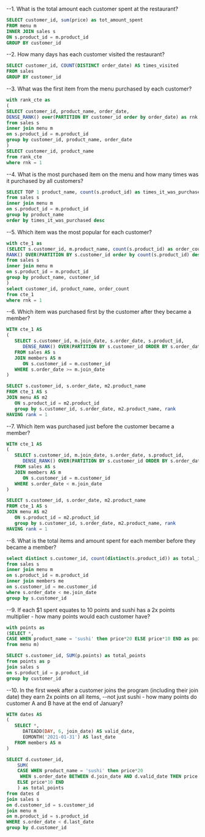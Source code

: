 --1. What is the total amount each customer spent at the restaurant?
```sql
SELECT customer_id, sum(price) as tot_amount_spent
FROM menu m
INNER JOIN sales s
ON s.product_id = m.product_id
GROUP BY customer_id
```
--2. How many days has each customer visited the restaurant?
```sql
SELECT customer_id, COUNT(DISTINCT order_date) AS times_visited
FROM sales
GROUP BY customer_id
```
--3. What was the first item from the menu purchased by each customer?
```sql
with rank_cte as
(
SELECT customer_id, product_name, order_date, 
DENSE_RANK() over(PARTITION BY customer_id order by order_date) as rnk
from sales s
inner join menu m
on s.product_id = m.product_id
group by customer_id, product_name, order_date
)
SELECT customer_id, product_name
from rank_cte
where rnk = 1
```
--4. What is the most purchased item on the menu and how many times was it purchased by all customers?
```sql
SELECT TOP 1 product_name, count(s.product_id) as times_it_was_purchased
from sales s
inner join menu m
on s.product_id = m.product_id
group by product_name
order by times_it_was_purchased desc
```
--5. Which item was the most popular for each customer?
```sql
with cte_1 as
(SELECT s.customer_id, m.product_name, count(s.product_id) as order_count,
RANK() OVER(PARTITION BY s.customer_id order by count(s.product_id) desc) as rnk
from sales s
inner join menu m
on s.product_id = m.product_id
group by product_name, customer_id
)
select customer_id, product_name, order_count
from cte_1
where rnk = 1
```

--6. Which item was purchased first by the customer after they became a member?
```sql
WITH cte_1 AS 
(
   SELECT s.customer_id, m.join_date, s.order_date, s.product_id,
      DENSE_RANK() OVER(PARTITION BY s.customer_id ORDER BY s.order_date) AS rank
   FROM sales AS s
   JOIN members AS m
      ON s.customer_id = m.customer_id
   WHERE s.order_date >= m.join_date
)

SELECT s.customer_id, s.order_date, m2.product_name 
FROM cte_1 AS s
JOIN menu AS m2
   ON s.product_id = m2.product_id
   group by s.customer_id, s.order_date, m2.product_name, rank
HAVING rank = 1
```

--7. Which item was purchased just before the customer became a member?
```sql
WITH cte_1 AS 
(
   SELECT s.customer_id, m.join_date, s.order_date, s.product_id,
      DENSE_RANK() OVER(PARTITION BY s.customer_id ORDER BY s.order_date desc) AS rank
   FROM sales AS s
   JOIN members AS m
      ON s.customer_id = m.customer_id
   WHERE s.order_date < m.join_date
)

SELECT s.customer_id, s.order_date, m2.product_name 
FROM cte_1 AS s
JOIN menu AS m2
   ON s.product_id = m2.product_id
   group by s.customer_id, s.order_date, m2.product_name, rank
HAVING rank = 1
```

--8. What is the total items and amount spent for each member before they became a member?

```sql
select distinct s.customer_id, count(distinct(s.product_id)) as total_items, sum(m.price) as total_amount_spent
from sales s
inner join menu m
on s.product_id = m.product_id
inner join members me
on s.customer_id = me.customer_id
where s.order_date < me.join_date
group by s.customer_id
```

--9. If each $1 spent equates to 10 points and sushi has a 2x points multiplier - how many points would each customer have?

```sql
with points as
(SELECT *, 
CASE WHEN product_name = 'sushi' then price*20 ELSE price*10 END as points
from menu m)

SELECT s.customer_id, SUM(p.points) as total_points
from points as p
join sales s
on s.product_id = p.product_id
group by customer_id
```

--10. In the first week after a customer joins the program (including their join date) they earn 2x points on all items, 
--not just sushi - how many points do customer A and B have at the end of January?
```sql
WITH dates AS 
(
   SELECT *, 
      DATEADD(DAY, 6, join_date) AS valid_date, 
      EOMONTH('2021-01-31') AS last_date
   FROM members AS m
)

SELECT d.customer_id,
	SUM(
	CASE WHEN product_name = 'sushi' then price*20
	 WHEN s.order_date BETWEEN d.join_date AND d.valid_date THEN price * 20
	ELSE price*10 END 
	) as total_points
from dates d
join sales s
on d.customer_id = s.customer_id
join menu m
on m.product_id = s.product_id
WHERE s.order_date < d.last_date
group by d.customer_id
```



